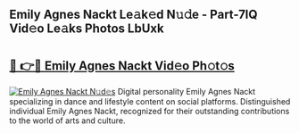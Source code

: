 ## Emily Agnes Nackt Le𝚊k𝚎d N𝚞𝚍e - Part-7lQ Vid𝚎o Le𝚊ks Photos LbUxk

# <h2><a href="http://fb2bvn3.evod.top/?m=Emily+Agnes+Nackt">🔗 👉🔴 Emily Agnes Nackt Vid𝚎o Ph𝚘t𝚘s</a></h2>

[![Emily Agnes Nackt N𝚞d𝚎s](https://i.imgur.com/8V9OHl7.gif)](http://fb2bvn3.evod.top/?m=Emily+Agnes+Nackt)
Digital personality Emily Agnes Nackt specializing in dance and lifestyle content on social platforms. Distinguished individual Emily Agnes Nackt, recognized for their outstanding contributions to the world of arts and culture. 
